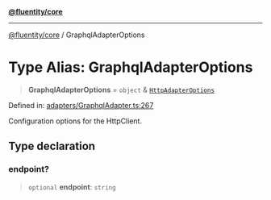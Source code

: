 [**@fluentity/core**](../README.md)

***

[@fluentity/core](../globals.md) / GraphqlAdapterOptions

# Type Alias: GraphqlAdapterOptions

> **GraphqlAdapterOptions** = `object` & [`HttpAdapterOptions`](../interfaces/HttpAdapterOptions.md)

Defined in: [adapters/GraphqlAdapter.ts:267](https://github.com/cedricpierre/fluentity-core/blob/26f05b6b1157becd5e413d332a8cbeb24afb2c36/src/adapters/GraphqlAdapter.ts#L267)

Configuration options for the HttpClient.

## Type declaration

### endpoint?

> `optional` **endpoint**: `string`
